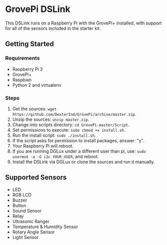 # GrovePi DSLink
This DSLink runs on a Raspberry Pi with the GrovePi+ installed, with support for all of the sensors included in the starter kit.

## Getting Started
### Requirements
- Raspberry Pi 2
- GrovePi+
- Raspbian
- Python 2 and virtualenv

### Steps
1. Get the sources: ```wget https://github.com/DexterInd/GrovePi/archive/master.zip```.
2. Unzip the sources: ```unzip master.zip```.
3. Change into scripts directory: ```cd GrovePi-master/Script```.
4. Set permissions to execute: ```sudo chmod +x install.sh```.
5. Run the install script: ```sudo ./install.sh```.
6. If the script asks for permission to install packages, answer: "y".
7. Your Raspberry Pi will reboot.
8. If you are running DGLux under a different user than pi, use: ```sudo usermod -a -G i2c YOUR_USER```, and reboot.
9. Install the DSLink via DGLux or clone the sources and run it manually.

## Supported Sensors
- LED
- RGB LCD
- Buzzer
- Button
- Sound Sensor
- Relay
- Ultrasonic Ranger
- Temperature & Humidity Sensor
- Rotary Angle Sensor
- Light Sensor
